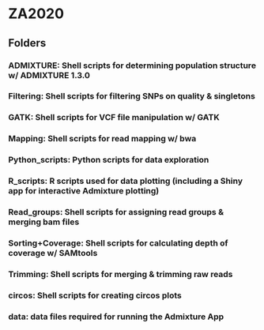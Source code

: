 # ZA2020

## Folders
### ADMIXTURE: Shell scripts for determining population structure w/ ADMIXTURE 1.3.0
### Filtering: Shell scripts for filtering SNPs on quality & singletons
### GATK: Shell scripts for VCF file manipulation w/ GATK
### Mapping: Shell scripts for read mapping w/ bwa
### Python_scripts: Python scripts for data exploration
### R_scripts: R scripts used for data plotting (including a Shiny app for interactive Admixture plotting)
### Read_groups: Shell scripts for assigning read groups & merging bam files
### Sorting+Coverage: Shell scripts for calculating depth of coverage w/ SAMtools
### Trimming: Shell scripts for merging & trimming raw reads
### circos: Shell scripts for creating circos plots
### data: data files required for running the Admixture App

